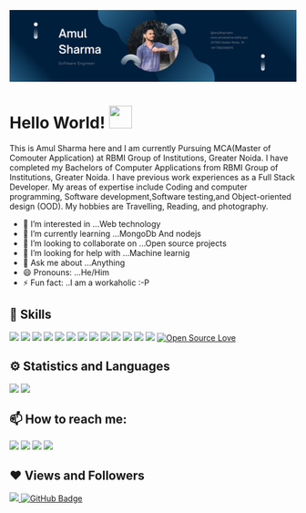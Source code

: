   ![Github banner](https://github.com/Amulsharma64/Amulsharma64/blob/main/images/github%20Banner.png)
# Hello World! <img src="https://raw.githubusercontent.com/MartinHeinz/MartinHeinz/master/wave.gif" height="40" width="40">

This is Amul Sharma here and I am currently Pursuing MCA(Master of Comouter Application) at RBMI Group of Institutions, Greater Noida. I have completed my Bachelors of Computer Applications from RBMI Group of Institutions, Greater Noida. I have previous work experiences as a Full Stack Developer. My areas of expertise include Coding and computer programming, Software development,Software testing,and Object-oriented design (OOD). My hobbies are Travelling, Reading, and photography. 

- 👀 I’m interested in ...Web technology
- 🌱 I’m currently learning ...MongoDb And nodejs
- 👯 I’m looking to collaborate on ...Open source projects
- 🤔 I’m looking for help with ...Machine learnig
- 💬 Ask me about ...Anything
- 😄 Pronouns: ...He/Him
- ⚡ Fun fact: ..I am a workaholic :-P <br>


## 🚀 Skills

<img src="https://img.shields.io/badge/html5%20-%23E34F26.svg?&style=for-the-badge&logo=html5&logoColor=white"/> <img src="https://img.shields.io/badge/css3%20-%231572B6.svg?&style=for-the-badge&logo=css3&logoColor=white"/> <img src="https://img.shields.io/badge/javascript%20-%23323330.svg?&style=for-the-badge&logo=javascript&logoColor=%23F7DF1E"/> <img src="https://img.shields.io/badge/java-%23ED8B00.svg?&style=for-the-badge&logo=java&logoColor=white"/> 
<img src="https://img.shields.io/badge/c++%20-%2300599C.svg?&style=for-the-badge&logo=c%2B%2B&ogoColor=white"/>
<img src ="https://img.shields.io/badge/MongoDB-%234ea94b.svg?&style=for-the-badge&logo=mongodb&logoColor=white"/> <img src="https://img.shields.io/badge/react%20-%2320232a.svg?&style=for-the-badge&logo=react&logoColor=%2361DAFB"/> <img src="https://img.shields.io/badge/node.js%20-%2343853D.svg?&style=for-the-badge&logo=node.js&logoColor=white"/> <img src="https://img.shields.io/badge/express.js%20-%23404d59.svg?&style=for-the-badge"/> <img src="https://img.shields.io/badge/material%20ui%20-%230081CB.svg?&style=for-the-badge&logo=material-ui&logoColor=white"/> 
<img src="https://img.shields.io/badge/redux%20-%23593d88.svg?&style=for-the-badge&logo=redux&logoColor=white"/>  <img src="https://img.shields.io/badge/bootstrap%20-%23563D7C.svg?&style=for-the-badge&logo=bootstrap&logoColor=white"/> <img src="https://img.shields.io/badge/github%20-%23121011.svg?&style=for-the-badge&logo=github&logoColor=white"/> [![Open Source Love](https://badges.frapsoft.com/os/v2/open-source.svg?v=103)](https://github.com/Amulsharma64/)


## ⚙ Statistics and Languages 
<img width="50%" src="https://github-readme-stats.vercel.app/api?username=Amulsharma64&show_icons=true&theme=tokyonight">   <img width="40%" src="https://github-readme-stats.vercel.app/api/top-langs/?username=Amulsharma64&layout=compact&theme=tokyonight"> <br>

## 📫 How to reach me:
<p align='left'>
  
<a href = "https://www.linkedin.com/in/amul-sharma2000/"><img src="https://img.icons8.com/cute-clipart/45/000000/linkedin.png"/></a>
<a href = "https://twitter.com/Amul_Sharma64"><img src="https://img.icons8.com/cotton/45/000000/twitter.png"/></a>
<a href = "https://www.instagram.com/amul__sharma/"><img src="https://img.icons8.com/color/45/000000/instagram-new.png"/></a>
<a href = "https://www.facebook.com/amul.sharma.2103"><img src="https://img.icons8.com/fluent/48/000000/facebook-new.png"/></a>

</p>

## ❤ Views and Followers

<a href="https://github.com/Amulsharma64/github-profile-views-counter">
    <img src="https://komarev.com/ghpvc/?username=Amulsharma64">
</a>
<a href=""><img src="https://img.shields.io/github/followers/Amulsharma64?label=Followers&style=social" alt="GitHub Badge"></a>
<!---
Amulsharma64/Amulsharma64 is a ✨ special ✨ repository because its `README.md` (this file) appears on your GitHub profile.
You can click the Preview link to take a look at your changes.
--->
